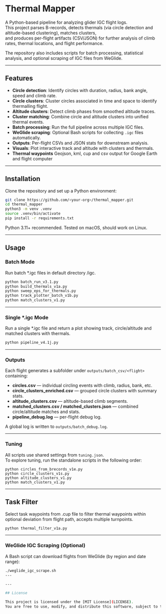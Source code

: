 # Thermal Mapper

A Python-based pipeline for analyzing glider IGC flight logs.  
This project parses B-records, detects thermals (via circle detection and altitude-based clustering), matches clusters,  
and produces per-flight artifacts (CSV/JSON) for further analysis of climb rates, thermal locations, and flight performance.  

The repository also includes scripts for batch processing, statistical analysis, and optional scraping of IGC files from WeGlide.

---

## Features

- **Circle detection**: Identify circles with duration, radius, bank angle, speed and climb rate.
- **Circle clusters**: Cluster circles associated in time and space to identify thermalling flight.
- **Altitude clusters**: Detect climb phases from smoothed altitude traces.
- **Cluster matching**: Combine circle and altitude clusters into unified thermal events.
- **Batch processing**: Run the full pipeline across multiple IGC files.
- **WeGlide scraping**: Optional Bash scripts for collecting `.igc` files automatically.
- **Outputs**: Per-flight CSVs and JSON stats for downstream analysis.
- **Visuals**: Plot interactive track and altitude with clusters and thermals.
- **Thermal waypoints** Geojson, kml, cup and csv output for Google Earth and flight computer

---

## Installation

Clone the repository and set up a Python environment:

```bash
git clone https://github.com/<your-org>/thermal_mapper.git
cd thermal_mapper
python3 -m venv .venv
source .venv/bin/activate
pip install -r requirements.txt
```
Python 3.11+ recommended.
Tested on macOS, should work on Linux.

---

## Usage

### Batch Mode

Run batch *.igc files in default directory <project root>/igc.

```bash
python batch_run_v3.1.py
python build_thermals_v1a.py
python sweep_eps_for_thermals.py
python track_plotter_batch_v1b.py
python match_clusters_v1.py
```
---

### Single *.igc Mode

Run a single *.igc file and return a plot showing track, circle/altitude and matched clusters with thermals.

``` bash
python pipeline_v4.1j.py

```
---
### Outputs

Each flight generates a subfolder under `outputs/batch_csv/<flight>` containing:
- **circles.csv** — individual circling events with climb, radius, bank, etc.
- **circle_clusters_enriched.csv** — grouped circle clusters with summary stats.
- **altitude_clusters.csv** — altitude-based climb segments.
- **matched_clusters.csv / matched_clusters.json** — combined circle/altitude matches and stats.
- **pipeline_debug.log** — per-flight debug log.

A global log is written to `outputs/batch_debug.log`.

--- 
### Tuning

All scripts use shared settings from `tuning.json`.  
To explore tuning, run the standalone scripts in the following order:  

```
python circles_from_brecords_v1e.py
python circle_clusters_v1s.py
python altitude_clusters_v1.py
python match_clusters_v1.py
```
---

## Task Filter 

Select task waypoints from .cup file to filter thermal waypoints within optional deviation from flight path, accepts multiple turnpoints.
```bash
python thermal_filter_v1a.py
```
---

### WeGlide IGC Scraping (Optional)

A Bash script can download flights from WeGlide (by region and date range):

```bash
./weglide_igc_scrape.sh
---

---

## License

This project is licensed under the [MIT License](LICENSE).  
You are free to use, modify, and distribute this software, subject to the conditions of the license.
